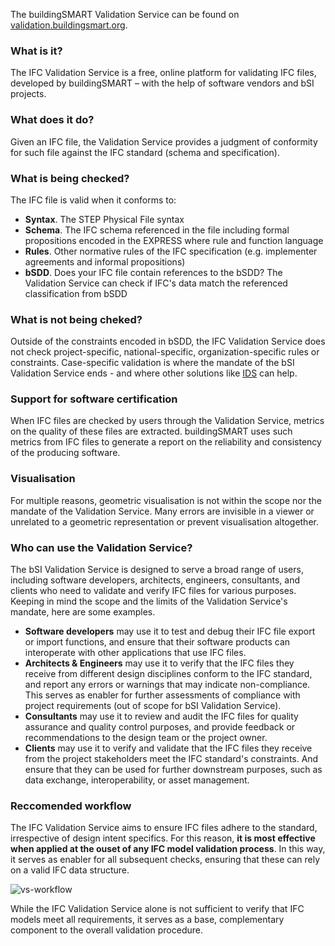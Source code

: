 The buildingSMART Validation Service can be found on [validation.buildingsmart.org](https://validate.buildingsmart.org/).

### What is it?
The IFC Validation Service is a free, online platform for validating IFC files, developed by buildingSMART – with the help of software vendors and bSI projects.

### What does it do?
Given an IFC file, the Validation Service provides a judgment of conformity for such file against the IFC standard (schema and specification).

### What is being checked?
The IFC file is valid when it conforms to:
- **Syntax**. The STEP Physical File syntax
- **Schema**. The IFC schema referenced in the file including formal propositions encoded in the EXPRESS where rule and function language
- **Rules**. Other normative rules of the IFC specification (e.g. implementer agreements and informal propositions)
- **bSDD**. Does your IFC file contain references to the bSDD? The Validation Service can check if IFC's data match the referenced classification from bSDD

### What is not being cheked?
Outside of the constraints encoded in bSDD, the IFC Validation Service does not check project-specific, national-specific, organization-specific rules or constraints. Case-specific validation is where the mandate of the bSI Validation Service ends - and where other solutions like [IDS](https://technical.buildingsmart.org/projects/information-delivery-specification-ids/) can help.

### Support for software certification
When IFC files are checked by users through the Validation Service, metrics on the quality of these files are extracted. buildingSMART uses such metrics from IFC files to generate a report on the reliability and consistency of the producing software.

### Visualisation
For multiple reasons, geometric visualisation is not within the scope nor the mandate of the Validation Service. Many errors are invisible in a viewer or unrelated to a geometric representation or prevent visualisation altogether.

### Who can use the Validation Service?
The bSI Validation Service is designed to serve a broad range of users, including software developers, architects, engineers, consultants, and clients who need to validate and verify IFC files for various purposes. Keeping in mind the scope and the limits of the Validation Service's mandate, here are some examples.

- **Software developers** may use it to test and debug their IFC file export or import functions, and ensure that their software products can interoperate with other applications that use IFC files.
- **Architects & Engineers** may use it to verify that the IFC files they receive from different design disciplines conform to the IFC standard, and report any errors or warnings that may indicate non-compliance. This serves as enabler for further assessments of compliance with project requirements (out of scope for bSI Validation Service).
- **Consultants** may use it to review and audit the IFC files for quality assurance and quality control purposes, and provide feedback or recommendations to the design team or the project owner.
- **Clients** may use it to verify and validate that the IFC files they receive from the project stakeholders meet the IFC standard's constraints. And ensure that they can be used for further downstream purposes, such as data exchange, interoperability, or asset management.

### Reccomended workflow
The IFC Validation Service aims to ensure IFC files adhere to the standard, irrespective of design intent specifics. For this reason, **it is most effective when applied at the ouset of any IFC model validation process**. In this way, it serves as enabler for all subsequent checks, ensuring that these can rely on a valid IFC data structure. 

![vs-workflow](https://github.com/buildingSMART/technical.buildingsmart.org/assets/62438551/5c66d189-7a17-4ff2-922f-4c1a4a1dc4f7)

While the IFC Validation Service alone is not sufficient to verify that IFC models meet all requirements, it serves as a base, complementary component to the overall validation procedure.

